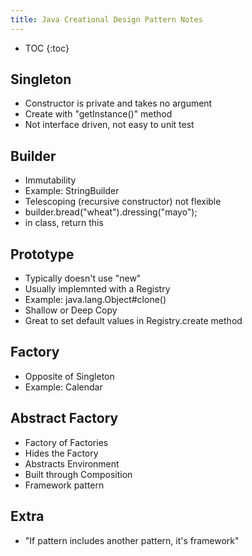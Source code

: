 ```yaml
---
title: Java Creational Design Pattern Notes
---
```


* TOC
{:toc}

Singleton
-----
* Constructor is private and takes no argument
* Create with "getInstance()" method
* Not interface driven, not easy to unit test

Builder
-----
* Immutability
* Example: StringBuilder
* Telescoping (recursive constructor) not flexible
* builder.bread("wheat").dressing("mayo");
* in class, return this

Prototype
-----
* Typically doesn't use "new"
* Usually implemnted with a Registry
* Example: java.lang.Object#clone()
* Shallow or Deep Copy
* Great to set default values in Registry.create method

Factory
-----
* Opposite of Singleton
* Example: Calendar

Abstract Factory
-----
* Factory of Factories
* Hides the Factory
* Abstracts Environment
* Built through Composition
* Framework pattern

Extra
-----
* "If pattern includes another pattern, it's framework"
